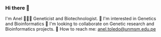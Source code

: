 ### Hi there 👋
I'm Anel 👩🏻‍🔬 Geneticist and Biotechnologist.
👀 I'm interested in Genetics and Bioinformatics 
💞️ I'm looking to collaborate on Genetic research and Bioinformatics projects.
📧 How to reach me: anel.toledo@unmsm.edu.pe

<!--
**aneltn/aneltn** is a ✨ _special_ ✨ repository because its `README.md` (this file) appears on your GitHub profile.

Here are some ideas to get you started:

- 🔭 I’m currently working on ...
- 🌱 I’m currently learning ...
- 👯 I’m looking to collaborate on ...
- 🤔 I’m looking for help with ...
- 💬 Ask me about ...
- 📫 How to reach me: ...
- 😄 Pronouns: ...
- ⚡ Fun fact: ...
-->
